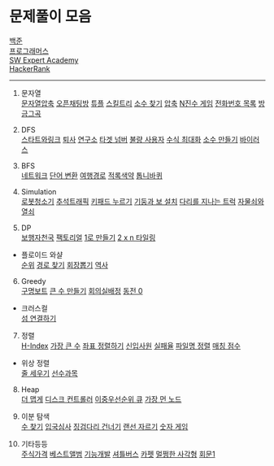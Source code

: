 # 문제풀이 모음

[백준](https://www.acmicpc.net/workbook/view/1152)      
[프로그래머스](https://programmers.co.kr/learn/challenges)   
[SW Expert Academy](https://swexpertacademy.com/main/main.do)     
[HackerRank](https://www.hackerrank.com/dashboard)

--------   
1. 문자열    
[문자열압축](https://github.com/kjsu0209/CodingTest/blob/master/programmers/p60057.java) 
[오픈채팅방](https://github.com/kjsu0209/CodingTest/blob/master/programmers/p42888.py) 
[튜플](https://github.com/kjsu0209/CodingTest/blob/master/programmers/p64065.py) 
[스킬트리](https://github.com/kjsu0209/CodingTest/blob/master/programmers/p49993.py) 
[소수 찾기](https://github.com/kjsu0209/CodingTest/blob/master/programmers/p42839.py) 
[압축](https://github.com/kjsu0209/CodingTest/blob/master/programmers/p17684.py) 
[N진수 게임](https://github.com/kjsu0209/CodingTest/blob/master/programmers/p17687.py) 
[전화번호 목록](https://github.com/kjsu0209/CodingTest/blob/master/programmers/p42577.py) 
[방금그곡](https://github.com/kjsu0209/CodingTest/blob/master/programmers/p17683.py)
 
2. DFS       
[스타트와링크](https://github.com/kjsu0209/CodingTest/blob/master/baekjoon/b14889.java) 
[퇴사](https://github.com/kjsu0209/CodingTest/blob/master/baekjoon/b14501.java) 
[연구소](https://github.com/kjsu0209/CodingTest/blob/master/baekjoon/b14502.java) 
[타겟 넘버](https://github.com/kjsu0209/CodingTest/blob/master/programmers/p43165.py) 
[불량 사용자](https://github.com/kjsu0209/CodingTest/blob/master/programmers/p64064.py) 
[수식 최대화](https://github.com/kjsu0209/CodingTest/blob/master/programmers/p67257.py) 
[소수 만들기](https://github.com/kjsu0209/CodingTest/blob/master/programmers/p12977.py) 
[바이러스](https://github.com/kjsu0209/CodingTest/blob/master/baekjoon/b2606.py)

 
3. BFS     
[네트워크](https://github.com/kjsu0209/CodingTest/blob/master/programmers/p43162.py) 
[단어 변환](https://github.com/kjsu0209/CodingTest/blob/master/programmers/p43163.py) 
[여행경로](https://github.com/kjsu0209/CodingTest/blob/master/programmers/p43164.py) 
[적록색약](https://github.com/kjsu0209/CodingTest/blob/master/baekjoon/b10026.py) 
[톱니바퀴](https://github.com/kjsu0209/CodingTest/blob/master/baekjoon/b14891.py)

4. Simulation   
[로봇청소기](https://github.com/kjsu0209/CodingTest/blob/master/baekjoon/b14503.java) 
[추석트래픽](https://github.com/kjsu0209/CodingTest/blob/master/programmers/p17676.java) 
[키패드 누르기](https://github.com/kjsu0209/CodingTest/blob/master/programmers/p67256.py) 
[기둥과 보 설치](https://github.com/kjsu0209/CodingTest/blob/master/programmers/p60061.py) 
[다리를 지나는 트럭](https://github.com/kjsu0209/CodingTest/blob/master/programmers/p42583.py) 
[자물쇠와 열쇠](https://github.com/kjsu0209/CodingTest/blob/master/programmers/p60059.py) 

5. DP    
[보행자천국](https://github.com/kjsu0209/CodingTest/blob/master/programmers/p1832.java) 
[팩토리얼]()
[1로 만들기](https://github.com/kjsu0209/CodingTest/blob/master/baekjoon/b1463.py)
[2 x n 타일링](https://github.com/kjsu0209/CodingTest/blob/master/programmers/p12900.py)         
- 플로이드 와샬       
[순위](https://github.com/kjsu0209/CodingTest/blob/master/programmers/p49191.py) 
[경로 찾기](https://github.com/kjsu0209/CodingTest/blob/master/baekjoon/b11403.py) 
[회장뽑기](https://github.com/kjsu0209/CodingTest/blob/master/baekjoon/b2660.py) 
[역사](https://github.com/kjsu0209/CodingTest/blob/master/baekjoon/b1613.py)

6. Greedy      
[구명보트](https://github.com/kjsu0209/CodingTest/blob/master/programmers/p42885.py) 
[큰 수 만들기](https://github.com/kjsu0209/CodingTest/blob/master/programmers/p42883.py) 
[회의실배정](https://github.com/kjsu0209/CodingTest/blob/master/baekjoon/b1931.py) 
[동전 0](https://github.com/kjsu0209/CodingTest/blob/master/baekjoon/b11047.py) 
          
- 크러스컬          
[섬 연결하기](https://github.com/kjsu0209/CodingTest/blob/master/programmers/p42861.py)
     
7. 정렬       
[H-Index](https://github.com/kjsu0209/CodingTest/blob/master/programmers/p42747.py) 
[가장 큰 수](https://github.com/kjsu0209/CodingTest/blob/master/programmers/p42746.py) 
[좌표 정렬하기](https://github.com/kjsu0209/CodingTest/blob/master/baekjoon/b11650.py) 
[신입사원](https://github.com/kjsu0209/CodingTest/blob/master/baekjoon/b1946.py) 
[실패율](https://github.com/kjsu0209/CodingTest/blob/master/programmers/p42889.py) 
[파일명 정렬](https://github.com/kjsu0209/CodingTest/blob/master/programmers/p17686.py) 
[매칭 점수](https://github.com/kjsu0209/CodingTest/blob/master/programmers/p42893.py)
           
* 위상 정렬      
[줄 세우기](https://github.com/kjsu0209/CodingTest/blob/master/baekjoon/b2252.py) 
[선수과목](https://github.com/kjsu0209/CodingTest/blob/master/baekjoon/b14567.py)

8. Heap       
[더 맵게](https://github.com/kjsu0209/CodingTest/blob/master/programmers/p42626.py) 
[디스크 컨트롤러](https://github.com/kjsu0209/CodingTest/blob/master/programmers/p42627.py) 
[이중우선순위 큐](https://github.com/kjsu0209/CodingTest/blob/master/programmers/p42628.py) 
[가장 먼 노드](https://github.com/kjsu0209/CodingTest/blob/master/programmers/p49189.py)

        
9. 이분 탐색           
[수 찾기](https://github.com/kjsu0209/CodingTest/blob/master/baekjoon/b1920.py) 
[입국심사](https://github.com/kjsu0209/CodingTest/blob/master/programmers/p43238.py) 
[징검다리 건너기](https://github.com/kjsu0209/CodingTest/blob/master/programmers/p64062.py) 
[랜선 자르기](https://github.com/kjsu0209/CodingTest/blob/master/baekjoon/b1654.py) 
[숫자 게임](https://github.com/kjsu0209/CodingTest/blob/master/programmers/p12987.py)


          
10. 기타등등     
[주식가격](https://github.com/kjsu0209/CodingTest/blob/master/programmers/p42584.py) 
[베스트앨범](https://github.com/kjsu0209/CodingTest/blob/master/programmers/p42579.py)
[기능개발](https://github.com/kjsu0209/CodingTest/blob/master/programmers/p41586.py) 
[셔틀버스](https://github.com/kjsu0209/CodingTest/blob/master/programmers/p17678.py) 
[카펫](https://github.com/kjsu0209/CodingTest/blob/master/programmers/p42842.py) 
[멀쩡한 사각형](https://github.com/kjsu0209/CodingTest/blob/master/programmers/p62048.py) 
[회문1](https://github.com/kjsu0209/CodingTest/blob/master/swexpert/s1215.py)



